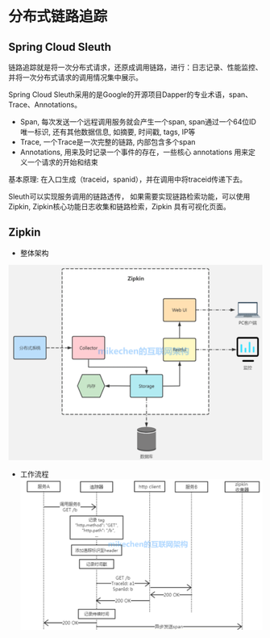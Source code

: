 # 分布式链路追踪

## Spring Cloud Sleuth

链路追踪就是将一次分布式请求，还原成调用链路，进行：日志记录、性能监控、并将一次分布式请求的调用情况集中展示。

Spring Cloud Sleuth采用的是Google的开源项目Dapper的专业术语，span、Trace、Annotations。

- Span, 每次发送一个远程调用服务就会产生一个span, span通过一个64位ID唯一标识, 还有其他数据信息, 如摘要, 时间戳, tags, IP等
- Trace, 一个Trace是一次完整的链路, 内部包含多个span
- Annotations, 用来及时记录一个事件的存在，一些核心 annotations 用来定义一个请求的开始和结束

基本原理: 在入口生成（traceid，spanid），并在调用中将traceid传递下去。

Sleuth可以实现服务调用的链路透传， 如果需要实现链路检索功能，可以使用Zipkin, Zipkin核心功能日志收集和链路检索，Zipkin 具有可视化页面。


## Zipkin

- 整体架构

![1742477435599](image/050208-分布式链路追踪/1742477435599.png)

- 工作流程
  ![1742477459556](image/050208-分布式链路追踪/1742477459556.png)
